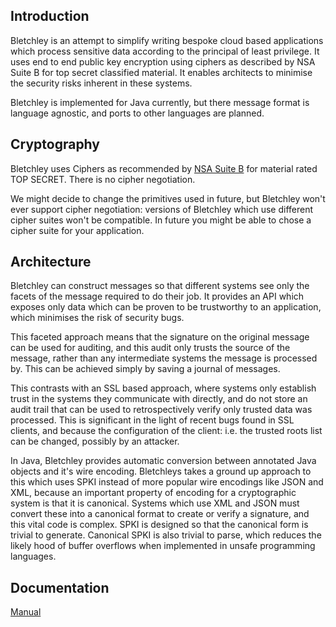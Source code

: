 Introduction
------------

Bletchley is an attempt to simplify writing bespoke cloud based applications 
which process sensitive data according to the principal of least privilege. 
It uses end to end public key encryption using ciphers as described by
NSA Suite B for top secret classified material. It enables architects to 
minimise the security risks inherent in these systems.

Bletchley is implemented for Java currently, but there message format is
language agnostic, and ports to other languages are planned.

Cryptography
------------

Bletchley uses Ciphers as recommended by
[NSA Suite B](https://www.nsa.gov/ia/programs/suiteb_cryptography/) for
material rated TOP SECRET. There is no cipher negotiation.

We might decide to change the primitives used in future, but Bletchley won't
ever support cipher negotiation: versions of Bletchley which use different
cipher suites won't be compatible. In future you might be able to chose a
cipher suite for your application.

Architecture
------------

Bletchley can construct messages so that different systems see only the facets of 
the message required to do their job. It provides an API which exposes only data
which can be proven to be trustworthy to an application, which minimises the
risk of security bugs.

This faceted approach means that the signature on the original message can
be used for auditing, and this audit only trusts the source of the message, 
rather than any intermediate systems the message is processed by. This can be 
achieved simply by saving a journal of messages.

This contrasts with an SSL based approach, where systems only establish trust
in the systems they communicate with directly, and do not store an audit trail
that can be used to retrospectively verify only trusted data was processed.
This is significant in the light of recent bugs found in SSL clients, and
because the configuration of the client: i.e. the trusted roots list can be
changed, possibly by an attacker.

In Java, Bletchley provides automatic conversion between annotated Java
objects and it's wire encoding. Bletchleys takes a ground up approach to this
which uses SPKI instead of more popular wire encodings like JSON and XML, 
because an important property of encoding for a cryptographic system is that it
is canonical. Systems which use XML and JSON must convert these into a canonical
format to create or verify a signature, and this vital code is complex. SPKI is 
designed so that the canonical form is trivial to generate. Canonical SPKI is 
also trivial to parse, which reduces the likely hood of buffer overflows when 
implemented in unsafe programming languages.

Documentation
-------------

[Manual](manual.md)

